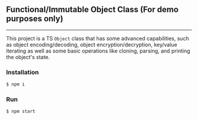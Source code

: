## Functional/Immutable Object Class (For demo purposes only)
---

This project is a TS `Object` class that has some advanced capabilities, such as object encoding/decoding, object encryption/decryption, key/value iterating as well as some basic operations like cloning, parsing, and printing the object's state.

### Installation

```bash
$ npm i
```

### Run

```bash
$ npm start
```
